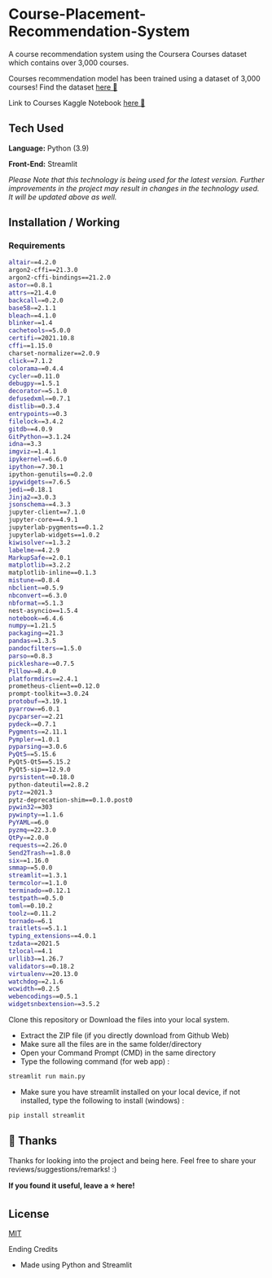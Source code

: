 # Course-Placement-Recommendation-System

A course recommendation system using the Coursera Courses dataset which contains over 3,000 courses. 

Courses recommendation model has been trained using a dataset of 3,000 courses! Find the dataset [here 🔗](https://www.kaggle.com/khusheekapoor/coursera-courses-dataset-2021)

Link to Courses Kaggle Notebook [here 🔗](https://www.kaggle.com/sagarbapodara/coursera-course-recommendation-system-webapp)

## Tech Used 

**Language:** Python (3.9)

**Front-End:** Streamlit

_Please Note that this technology is being used for the latest version. Further improvements in the project may result in changes in the technology used. It will be updated above as well._ 

## Installation / Working

### Requirements

```bash
altair==4.2.0
argon2-cffi==21.3.0
argon2-cffi-bindings==21.2.0
astor==0.8.1
attrs==21.4.0
backcall==0.2.0
base58==2.1.1
bleach==4.1.0
blinker==1.4
cachetools==5.0.0
certifi==2021.10.8
cffi==1.15.0
charset-normalizer==2.0.9
click==7.1.2
colorama==0.4.4
cycler==0.11.0
debugpy==1.5.1
decorator==5.1.0
defusedxml==0.7.1
distlib==0.3.4
entrypoints==0.3
filelock==3.4.2
gitdb==4.0.9
GitPython==3.1.24
idna==3.3
imgviz==1.4.1
ipykernel==6.6.0
ipython==7.30.1
ipython-genutils==0.2.0
ipywidgets==7.6.5
jedi==0.18.1
Jinja2==3.0.3
jsonschema==4.3.3
jupyter-client==7.1.0
jupyter-core==4.9.1
jupyterlab-pygments==0.1.2
jupyterlab-widgets==1.0.2
kiwisolver==1.3.2
labelme==4.2.9
MarkupSafe==2.0.1
matplotlib==3.2.2
matplotlib-inline==0.1.3
mistune==0.8.4
nbclient==0.5.9
nbconvert==6.3.0
nbformat==5.1.3
nest-asyncio==1.5.4
notebook==6.4.6
numpy==1.21.5
packaging==21.3
pandas==1.3.5
pandocfilters==1.5.0
parso==0.8.3
pickleshare==0.7.5
Pillow==8.4.0
platformdirs==2.4.1
prometheus-client==0.12.0
prompt-toolkit==3.0.24
protobuf==3.19.1
pyarrow==6.0.1
pycparser==2.21
pydeck==0.7.1
Pygments==2.11.1
Pympler==1.0.1
pyparsing==3.0.6
PyQt5==5.15.6
PyQt5-Qt5==5.15.2
PyQt5-sip==12.9.0
pyrsistent==0.18.0
python-dateutil==2.8.2
pytz==2021.3
pytz-deprecation-shim==0.1.0.post0
pywin32==303
pywinpty==1.1.6
PyYAML==6.0
pyzmq==22.3.0
QtPy==2.0.0
requests==2.26.0
Send2Trash==1.8.0
six==1.16.0
smmap==5.0.0
streamlit==1.3.1
termcolor==1.1.0
terminado==0.12.1
testpath==0.5.0
toml==0.10.2
toolz==0.11.2
tornado==6.1
traitlets==5.1.1
typing_extensions==4.0.1
tzdata==2021.5
tzlocal==4.1
urllib3==1.26.7
validators==0.18.2
virtualenv==20.13.0
watchdog==2.1.6
wcwidth==0.2.5
webencodings==0.5.1
widgetsnbextension==3.5.2
```

Clone this repository or Download the files into your local system. 

- Extract the ZIP file (if you directly download from Github Web)
- Make sure all the files are in the same folder/directory
- Open your Command Prompt (CMD) in the same directory 
- Type the following command (for web app) : 

```bash
streamlit run main.py
```

- Make sure you have streamlit installed on your local device, if not installed, type the following to install (windows) : 

```bash
pip install streamlit 
```

## 🚀 Thanks

Thanks for looking into the project and being here. Feel free to share your reviews/suggestions/remarks! :)

**If you found it useful, leave a ⭐ here!**

## License

[MIT](https://choosealicense.com/licenses/mit/)

Ending Credits 
- Made using Python and Streamlit

